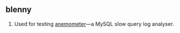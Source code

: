 ## blenny
1. Used for testing [anemometer](https://github.com/box/Anemometer)—a MySQL slow query log analyser.
